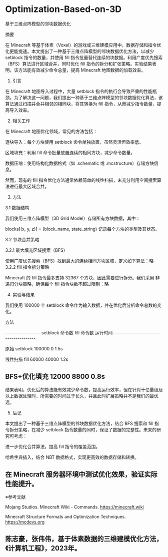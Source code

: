 # Optimization-Based-on-3D
基于三维点阵模型的邻块数据优化

摘要

在 Minecraft 等基于体素（Voxel）的游戏或三维建模应用中，数据存储和指令优化更能提速。本文提出了一种基于三维点阵模型的邻块数据优化方法，以减少 setblock 指令的数量，并使用 fill 指令批量替代连续的块数据。利用广度优先搜索（BFS）算法进行区域合并，同时优化 fill 指令的拆分和扩张策略。实验结果表明，该方法能有效减少命令总量，提高 Minecraft 地图数据的加载效率。
1. 引言

在 Minecraft 地图导入过程中，大量 setblock 指令的执行会导致严重的性能瓶颈。为了解决这一问题，我们提出一种基于三维点阵模型的邻块数据优化算法，该算法通过扫描并合并相邻的相同块，将其转换为 fill 指令，从而减少指令数量，提高导入效率。

2. 相关工作

在 Minecraft 地图优化领域，常见的方法包括：

逐块导入：每个方块使用 setblock 命令单独放置，虽然灵活但效率低。

区域填充：利用 fill 命令批量放置连续的相同方块，减少命令数量。

数据压缩：使用结构化数据格式（如 .schematic 或 .mcstructure）存储方块信息。

然而，现有的 fill 指令优化方法通常依赖简单的线性扫描，未充分利用空间搜索算法进行最大区域合并。

3. 方法

3.1 数据结构

我们使用三维点阵模型（3D Grid Model）存储所有方块数据，其中：

blocks[(x, y, z)] = (block_name, state_string) 记录每个方块的类型及其状态。

3.2 邻块合并策略

3.2.1 最大填充区域搜索（BFS）

使用广度优先搜索（BFS）找到最大的连续相同方块区域，定义如下算法：略
3.2.2 fill 指令拆分策略

Minecraft 的 fill 指令最多支持 32367 个方块，因此需要进行拆分。我们采用 非递归分块策略，确保每个 fill 指令块数不超过限制：略

4. 实验与结果

我们使用 100000 个 setblock 命令作为输入数据，并在优化后分析命令总数的变化。

方法

------------------setblock 命令数    fill 命令数     运行时间---------------------------------------

原始 setblock        100000             0             1.5s

线性扫描 fill         60000           40000           1.2s

BFS+优化填充          12000            8800           0.8s
----------------------------------------------------------------------------------------------------

结果表明，优化后的算法能有效减少命令数，提高运行效率，但在针对十亿量级及以上数据处理时，所需要的时间过于长久，并且此时扩展策略并不是我们的最优选。

5. 后记

本文提出了一种基于三维点阵模型的邻块数据优化方法，结合 BFS 搜索和 fill 指令拆分策略，在减少 setblock 指令数量的同时，保证了数据的完整性。未来的研究可考虑：

进一步优化合并算法，提高 fill 指令的覆盖范围。

哈希字典插入，结合 NBT 数据格式，实现更高效的数据存储和转换。

在 Minecraft 服务器环境中测试优化效果，验证实际性能提升。
----------------------------------------------------------------------------------------------------
※参考文献

Mojang Studios. Minecraft Wiki - Commands. https://minecraft.wiki

Minecraft Structure Formats and Optimization Techniques. https://mcdevs.org

陈志豪，张伟伟，基于体素数据的三维建模优化方法，《计算机工程》，2023年。
----------------------------------------------------------------------------------------------------
